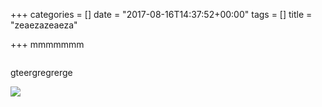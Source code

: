 +++
categories = []
date = "2017-08-16T14:37:52+00:00"
tags = []
title = "zeaezazeaeza"

+++
mmmmmmm

<img src="/images/thumbs/06.jpg" alt="" class=" forestry--none forestry--right forestry--none forestry--left forestry--none" style="float: none;">

gteergregrerge

![](/images/2017/08/16/8qr9KmY.png)